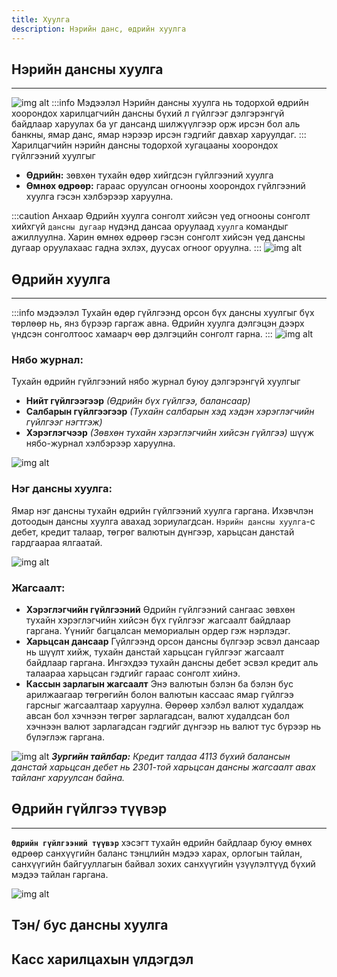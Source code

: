 ```yaml
---
title: Хуулга
description: Нэрийн данс, өдрийн хуулга  
---
```


## Нэрийн дансны хуулга 
---
![img alt](/img/img23.png)
:::info Мэдээлэл
 Нэрийн дансны хуулга нь тодорхой өдрийн хоорондох харилцагчийн дансны бүхий л гүйлгээг дэлгэрэнгүй байдлаар харуулах ба уг дансанд шилжүүлгээр орж ирсэн бол аль банкны, ямар данс, ямар нэрээр ирсэн гэдгийг давхар харуулдаг.
:::
Харилцагчийн нэрийн дансны тодорхой хугацааны хоорондох гүйлгээний хуулгыг  
- **Өдрийн:** зөвхөн тухайн өдөр хийгдсэн гүйлгээний хуулга
- **Өмнөх өдрөөр:** гараас оруулсан огнооны хоорондох гүйлгээний хуулга гэсэн хэлбэрээр харуулна.

:::caution Анхаар
 Өдрийн хуулга сонголт хийсэн үед огнооны сонголт хийхгүй `дансны дугаар` нүдэнд дансаа оруулаад `хуулга` командыг ажиллуулна. Харин өмнөх өдрөөр гэсэн сонголт хийсэн үед дансны дугаар оруулахаас гадна эхлэх, дуусах огноог оруулна. 
:::
![img alt](/img/img24.png)

## Өдрийн хуулга 
---
:::info мэдээлэл
Тухайн өдөр гүйлгээнд орсон бүх дансны хуулгыг бүх төрлөөр нь, янз бүрээр гаргаж авна. Өдрийн хуулга дэлгэцэн дээрх үндсэн сонголтоос хамаарч өөр дэлгэцийн сонголт гарна.
:::
![img alt](/img/uHuulga.png)
### Нябо журнал:
Тухайн өдрийн гүйлгээний нябо журнал буюу дэлгэрэнгүй хуулгыг 
- **Нийт гүйлгээгээр** _(Өдрийн бүх гүйлгээ, балансаар)_
- **Салбарын гүйлгээгээр** _(Тухайн салбарын хэд хэдэн хэрэглэгчийн гүйлгээг нэгтгэж)_
- **Хэрэглэгчээр** _(Зөвхөн тухайн хэрэглэгчийн хийсэн гүйлгээ)_ шүүж нябо-журнал хэлбэрээр харуулна. 
 
![img alt](/img/img25.png)

### Нэг дансны хуулга:
Ямар нэг дансны тухайн өдрийн гүйлгээний хуулга гаргана. Ихэвчлэн дотоодын дансны хуулга авахад зориулагдсан. `Нэрийн дансны хуулга`-с дебет, кредит талаар, төгрөг валютын дүнгээр, харьцсан данстай гардгаараа ялгаатай.
 
 ![img alt](/img/img27.png)

### Жагсаалт:
-	**Хэрэглэгчийн гүйлгээний** Өдрийн гүйлгээний сангаас зөвхөн тухайн хэрэглэгчийн хийсэн бүх гүйлгээг жагсаалт байдлаар гаргана. Үүнийг багцалсан мемориалын ордер гэж нэрлэдэг.
-	**Харьцсан дансаар** Гүйлгээнд орсон дансны бүлгээр эсвэл дансаар нь шүүлт хийж, тухайн данстай харьцсан гүйлгээг жагсаалт байдлаар гаргана. Ингэхдээ тухайн дансны дебет эсвэл кредит аль талаараа харьцсан гэдгийг гараас сонголт хийнэ. 
-	**Кассын зарлагын жагсаалт** Энэ валютын бэлэн ба бэлэн бус арилжаагаар төгрөгийн болон валютын кассаас ямар гүйлгээ гарсныг жагсаалтаар харуулна. Өөрөөр хэлбэл валют худалдаж авсан бол хэчнээн төгрөг зарлагадсан, валют худалдсан бол хэчнээн валют зарлагадсан гэдгийг дүнгээр нь валют тус бүрээр нь бүлэглэж гаргана.
>
 ![img alt](/img/img28.png)
_**Зургийн тайлбар:** Кредит талдаа 4113 бүхий балансын данстай харьцсан дебет нь 2301-той харьцсан дансны жагсаалт авах тайланг харуулсан байна._

## Өдрийн гүйлгээ түүвэр 
---
**`Өдрийн гүйлгээний түүвэр`** хэсэгт тухайн өдрийн байдлаар буюу өмнөх өдрөөр санхүүгийн баланс тэнцлийн мэдээ харах, орлогын тайлан, санхүүгийн байгууллагын байвал зохих санхүүгийн үзүүлэлтүүд бүхий мэдээ тайлан гаргана.

![img alt](/img/image48.png)

## Тэн/ бус дансны хуулга 

## Касс харилцахын үлдэгдэл
